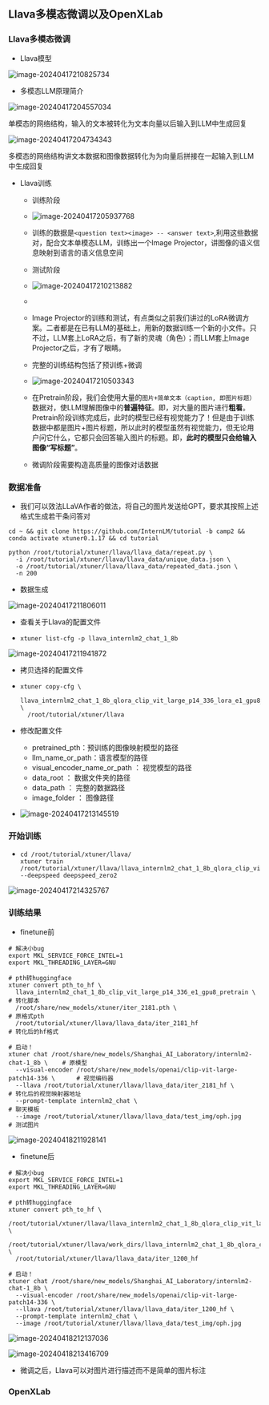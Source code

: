 ## Llava多模态微调以及OpenXLab

### Llava多模态微调

- Llava模型

![image-20240417210825734](http://typora-picture-room.oss-cn-chengdu.aliyuncs.com/img/image-20240417210825734.png)

- 多模态LLM原理简介

![image-20240417204557034](http://typora-picture-room.oss-cn-chengdu.aliyuncs.com/img/image-20240417204557034.png)

单模态的网络结构，输入的文本被转化为文本向量以后输入到LLM中生成回复

![image-20240417204734343](http://typora-picture-room.oss-cn-chengdu.aliyuncs.com/img/image-20240417204734343.png)

多模态的网络结构讲文本数据和图像数据转化为为向量后拼接在一起输入到LLM中生成回复

- Llava训练

  - 训练阶段
  - ![image-20240417205937768](http://typora-picture-room.oss-cn-chengdu.aliyuncs.com/img/image-20240417205937768.png)

  - 训练的数据是`<question text><image> -- <answer text>`,利用这些数据对，配合文本单模态LLM，训练出一个Image Projector，讲图像的语义信息映射到语言的语义信息空间
  - 测试阶段
  - ![image-20240417210213882](http://typora-picture-room.oss-cn-chengdu.aliyuncs.com/img/image-20240417210213882.png)

  - 
  - Image Projector的训练和测试，有点类似之前我们讲过的LoRA微调方案。二者都是在已有LLM的基础上，用新的数据训练一个新的小文件。只不过，LLM套上LoRA之后，有了新的灵魂（角色）；而LLM套上Image Projector之后，才有了眼睛。
  - 完整的训练结构包括了预训练+微调
  - ![image-20240417210503343](http://typora-picture-room.oss-cn-chengdu.aliyuncs.com/img/image-20240417210503343.png)

  - 在Pretrain阶段，我们会使用大量的`图片+简单文本（caption, 即图片标题）`数据对，使LLM理解图像中的**普遍特征**。即，对大量的图片进行**粗看**。Pretrain阶段训练完成后，此时的模型已经有视觉能力了！但是由于训练数据中都是图片+图片标题，所以此时的模型虽然有视觉能力，但无论用户问它什么，它都只会回答输入图片的标题。即，**此时的模型只会给输入图像“写标题”**。

  - 微调阶段需要构造高质量的图像对话数据

### 数据准备

- 我们可以效法LLaVA作者的做法，将自己的图片发送给GPT，要求其按照上述格式生成若干条问答对

```
cd ~ && git clone https://github.com/InternLM/tutorial -b camp2 && conda activate xtuner0.1.17 && cd tutorial

python /root/tutorial/xtuner/llava/llava_data/repeat.py \
  -i /root/tutorial/xtuner/llava/llava_data/unique_data.json \
  -o /root/tutorial/xtuner/llava/llava_data/repeated_data.json \
  -n 200
```

- 数据生成

![image-20240417211806011](http://typora-picture-room.oss-cn-chengdu.aliyuncs.com/img/image-20240417211806011.png)

- 查看关于Llava的配置文件

- ```
  xtuner list-cfg -p llava_internlm2_chat_1_8b
  ```

![image-20240417211941872](http://typora-picture-room.oss-cn-chengdu.aliyuncs.com/img/image-20240417211941872.png)

- 拷贝选择的配置文件

- ```
  xtuner copy-cfg \
    llava_internlm2_chat_1_8b_qlora_clip_vit_large_p14_336_lora_e1_gpu8_finetune \
    /root/tutorial/xtuner/llava
  ```

- 修改配置文件
  - pretrained_pth：预训练的图像映射模型的路径
  - llm_name_or_path：语言模型的路径
  - visual_encoder_name_or_path ： 视觉模型的路径
  - data_root ： 数据文件夹的路径
  - data_path ： 完整的数据路径
  - image_folder ： 图像路径
- ![image-20240417213145519](http://typora-picture-room.oss-cn-chengdu.aliyuncs.com/img/image-20240417213145519.png)

### 开始训练

- ```
  cd /root/tutorial/xtuner/llava/
  xtuner train /root/tutorial/xtuner/llava/llava_internlm2_chat_1_8b_qlora_clip_vit_large_p14_336_lora_e1_gpu8_finetune_copy.py --deepspeed deepspeed_zero2
  ```

![image-20240417214325767](http://typora-picture-room.oss-cn-chengdu.aliyuncs.com/img/image-20240417214325767.png)

### 训练结果

- finetune前

```
# 解决小bug
export MKL_SERVICE_FORCE_INTEL=1
export MKL_THREADING_LAYER=GNU

# pth转huggingface
xtuner convert pth_to_hf \
  llava_internlm2_chat_1_8b_clip_vit_large_p14_336_e1_gpu8_pretrain \   # 转化脚本
  /root/share/new_models/xtuner/iter_2181.pth \                         # 原格式pth
  /root/tutorial/xtuner/llava/llava_data/iter_2181_hf                   # 转化后的hf格式

# 启动！
xtuner chat /root/share/new_models/Shanghai_AI_Laboratory/internlm2-chat-1_8b \    # 原模型
  --visual-encoder /root/share/new_models/openai/clip-vit-large-patch14-336 \      # 视觉编码器
  --llava /root/tutorial/xtuner/llava/llava_data/iter_2181_hf \                    # 转化后的视觉映射器地址
  --prompt-template internlm2_chat \                                               # 聊天模板
  --image /root/tutorial/xtuner/llava/llava_data/test_img/oph.jpg                  # 测试图片
```

![image-20240418211928141](http://typora-picture-room.oss-cn-chengdu.aliyuncs.com/img/image-20240418211928141.png)

- finetune后

```
# 解决小bug
export MKL_SERVICE_FORCE_INTEL=1
export MKL_THREADING_LAYER=GNU

# pth转huggingface
xtuner convert pth_to_hf \
  /root/tutorial/xtuner/llava/llava_internlm2_chat_1_8b_qlora_clip_vit_large_p14_336_lora_e1_gpu8_finetune_copy.py \
  /root/tutorial/xtuner/llava/work_dirs/llava_internlm2_chat_1_8b_qlora_clip_vit_large_p14_336_lora_e1_gpu8_finetune_copy/iter_1200.pth \
  /root/tutorial/xtuner/llava/llava_data/iter_1200_hf

# 启动！
xtuner chat /root/share/new_models/Shanghai_AI_Laboratory/internlm2-chat-1_8b \
  --visual-encoder /root/share/new_models/openai/clip-vit-large-patch14-336 \
  --llava /root/tutorial/xtuner/llava/llava_data/iter_1200_hf \
  --prompt-template internlm2_chat \
  --image /root/tutorial/xtuner/llava/llava_data/test_img/oph.jpg
```

![image-20240418212137036](http://typora-picture-room.oss-cn-chengdu.aliyuncs.com/img/image-20240418212137036.png)

![image-20240418213416709](http://typora-picture-room.oss-cn-chengdu.aliyuncs.com/img/image-20240418213416709.png)

- 微调之后，Llava可以对图片进行描述而不是简单的图片标注

### OpenXLab

